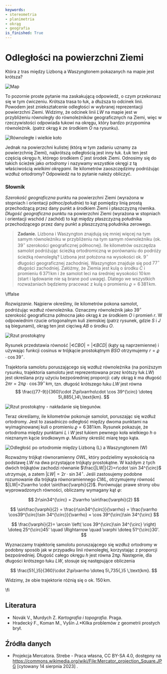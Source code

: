 ```yaml
---
keywords:
- stereometria
- planimetria
- okrąg
- geografia
is_finished: True
---
```



# Odległości na powierzchni Ziemi

Która z tras między Lizboną a Waszyngtonem pokazanych na mapie jest krótsza?

![Map](08_mapa.jpg)

To pozornie proste pytanie ma zaskakującą odpowiedź, o czym przekonasz się w tym ćwiczeniu.
Krótsza trasa to łuk, a dłuższa to odcinek linii.
Powodem jest zniekształcenie odległości w wybranej reprezentacji powierzchni Ziemi.
Widzimy, że odcinek linii $LW$ na mapie jest w przybliżeniu równoległy do równoleżników geograficznych na Ziemi,
więc w rzeczywistości odpowiada łukowi na okręgu, który bardzo przypomina równoleżnik.
(patrz okrąg $k$ ze środkiem $O$ na rysunku).

![Równoległe i wielkie koło](math4you_00008_01.jpg)

Jednak na powierzchni kulistej (którą w tym zadaniu uznamy za powierzchnię Ziemi), najkrótszą odległością jest inny łuk. Łuk ten jest częścią okręgu $h$, którego środkiem $C$ jest środek Ziemi.
Odnosimy się do takich ścieżek jako *ortodromy* i nazywamy wszystkie okręgi z tą właściwością *wielkimi okręgami*.
Ile kilometrów zaoszczędzimy podróżując wzdłuż ortodromy?
Odpowiedź na to pytanie należy obliczyć.

### Słownik
*Szerokość geograficzna* punktu na powierzchni Ziemi (wyrażona w stopniach i orientacji północ/południe) to kąt pomiędzy linią prostą przechodzącą przez dany punkt a środkiem Ziemi i płaszczyzną równika.
*Długość geograficzna* punktu na powierzchni Ziemi (wyrażona w stopniach i orientacji wschód / zachód) to kąt między płaszczyzną południka przechodzącego przez dany punkt a płaszczyzną południka zerowego.

> **Zadanie.** Lizbona i Waszyngton znajdują się mniej więcej na tym samym równoleżniku
> w przybliżeniu na tym samym równoleżniku (ok. $39^{\circ}$ szerokości geograficznej północnej).
> Ile kilometrów oszczędza samolot podróżując
> ścieżką ortodromiczną w porównaniu do podróży ścieżką równoległą?
> Lizbona jest położona na wysokości ok. $9^{\circ}$ długości geograficznej zachodniej.
> Waszyngton znajduje się pod $77^{\circ}$ długości zachodniej.
> Załóżmy, że Ziemia jest kulą o środku $C$ i promieniu
> $6\,371\,\text{km}$ i że samolot leci na średniej wysokości
> $10\,\text{km}$ (start i lądowanie nie są brane pod uwagę).
> Dlatego we wszystkich rozważaniach będziemy pracować z kulą o promieniu
> $\varrho=6\,381\,\text{km}$.

\iffalse

*Rozwiązanie.* Najpierw określmy, ile kilometrów pokona samolot, podróżując wzdłuż równoleżnika.
Oznaczmy równoleżnik jako $39^{\circ}$ szerokość geograficzna północna jako okrąg $k$ ze środkiem $O$ i promień $r$. 
W odpowiednim rzucie ortogonalnym kuli ziemskiej (patrz rysunek, gdzie $S$ i $J$ są biegunami),
okrąg ten jest cięciwą $AB$ o środku $O$.

![Rzut prostokątny](math4you_00008_02.jpg)

Rysunek przedstawia równość 
$\lvert\sphericalangle CBO\rvert = \lvert\sphericalangle BCD\rvert$ 
(kąty są naprzemienne) i używając funkcji cosinus
w trójkącie prostokątnym $BSO$ otrzymujemy $r=\varrho\cdot \cos 39^{\circ}$.

Trajektoria samolotu poruszającego się wzdłuż równoleżnika (na poniższym rysunku,
trajektoria samolotu jest reprezentowana przez krótszy łuk $LW$)
jest określana przy użyciu bezpośredniej proporcji: cały okrąg $k$ ma długość
$2\pi r =2\pi\varrho\cdot\cos 39^{\circ} \,\text{km}$,
tzn. długość krótszego łuku $LW$ jest równa
$$
\frac{(77-9)}{360}\cdot 2\pi\varrho\cdot \cos 39^{\circ} \doteq 5\,885{,}4\,\text{km}.
$$

![Rzut prostokątny - nakładanie się biegunów.](math4you_00008_03.jpg)

Teraz określamy, ile kilometrów pokonuje samolot, poruszając się wzdłuż ortodromy.
Jest to zasadniczo odległość między dwoma punktami na wyimaginowanej kuli o promieniu $\varrho=6\,381\,\text{km}$.
Rysunek pokazuje, że ortodroma między punktami $L$ i $W$ jest łukiem pewnego koła wielkiego $h$ o nieznanym kącie środkowym $\varphi$.
Musimy określić miarę tego kąta.

![Odległość po ortodromie między Lizboną (L) a Waszyngtonem (W)](math4you_00008_04.jpg)

Rozważmy trójkąt równoramienny $OWL$,
który podzielimy wysokością na podstawę $LW$ na dwa przystające trójkąty prostokątne.
W każdym z tych dwóch trójkątów zachodzi równanie $\frac{|LW|}{2}=r\cdot \sin 34^{\circ}$ utrzymuje,
a zatem $|LW|=2r\cdot\sin 34^{\circ}$. 
Jeśli zastosujemy podobne rozumowanie dla trójkąta równoramiennego $CWL$,
otrzymujemy równość $|LW|=2\varrho \cdot \sin\frac{\varphi}{2}$. 
Porównując prawe strony obu wyprowadzonych równości,
obliczamy wymagany kąt $\varphi$:

$$
2r\sin34^{\circ} = 2\varrho \sin\frac{\varphi}{2}
$$

$$
\sin\frac{\varphi}{2} = \frac{r\sin34^{\circ}}{\varrho}
= \frac{\varrho \cos39^{\circ}\sin 34^{\circ}}{\varrho} = \cos 39^{\circ}\sin 34^{\circ}
$$

$$
\frac{\varphi}{2}= \arcsin \left( \cos 39^{\circ}\sin 34^{\circ} \right) \doteq 25^{\circ}45' \quad \Rightarrow \quad \varphi \doteq 51^{\circ}30'.
$$

Wyznaczamy trajektorię samolotu poruszającego się wzdłuż ortodromy w podobny sposób
jak w przypadku linii równoległej, korzystając z proporcji bezpośredniej.
Długość całego okręgu $h$ jest równa $2\pi\varrho$.
Następnie, dla długości krótszego łuku $LW$, stosuje się następujące obliczenia

$$
\frac{51{,}5}{360}\cdot 2\pi\varrho \doteq 5\,735{,}5 \,\text{km}.
$$

Widzimy, że obie trajektorie różnią się o ok. $150 \,\text{km}$.

\fi

## Literatura
* Novák V., Murdych Z. *Kartografia i topografia.* Praga.
* Hradecký F., Koman M., Vyšín J.*Kilka problemów z geometrii prostych brył.


## Źródła danych
* Projekcja Mercatora. Strebe - Praca własna, CC BY-SA 4.0, dostępny na <https://commons.wikimedia.org/wiki/File:Mercator_projection_Square.JPG> [cytowany 14 sierpnia 2023] .

